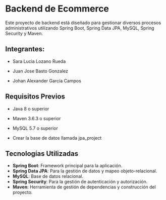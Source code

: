 # Backend de Ecommerce

Este proyecto de backend está diseñado para gestionar diversos procesos administrativos utilizando Spring Boot, Spring Data JPA, MySQL, Spring Security y Maven.



## Integrantes:

- Sara Lucia Lozano Rueda

- Juan Jose Basto Gonzalez

- Johan Alexander García Campos

  

## Requisitos Previos

- Java 8 o superior

- Maven 3.6.3 o superior

- MySQL 5.7 o superior

- Crear la base de datos llamada jpa_project

  

## Tecnologías Utilizadas

- **Spring Boot**: Framework principal para la aplicación.
- **Spring Data JPA**: Para la gestión de datos y mapeo objeto-relacional.
- **MySQL**: Base de datos relacional.
- **Spring Security**: Para la gestión de autenticación y autorización.
- **Maven**: Herramienta de gestión de dependencias y construcción del proyecto.

